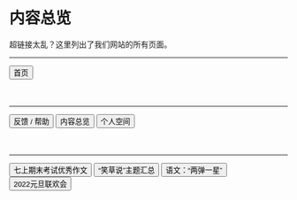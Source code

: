 <link rel="stylesheet" type="text/css" href="style.css">

# 内容总览

超链接太乱？这里列出了我们网站的所有页面。

---

<div class="btn-group">
<a href="https://zz19z-2021-2.github.io/"><button class="button group-right">首页</button></a>
</div>

<br />
<br />

---

<div class="btn-group">
<a href="https://zz19z-2021-2.github.io/feedback.html"><button class="button">反馈 / 帮助</button></a>
<a href="https://zz19z-2021-2.github.io/overview.html"><button class="button">内容总览</button></a>
<a href="https://zz19z-2021-2.github.io/Spaces/spaces.html"><button class="button">个人空间</button></a>
</div>

<br />
<br />

---

<div class="btn-group">
<a href="https://zz19z-2021-2.github.io/七上期末考试优秀作文.html"><button class="button">七上期末考试优秀作文</button></a>
<a href="https://zz19z-2021-2.github.io/笑草说.html"><button class="button">“笑草说”主题汇总</button></a>
<a href="https://zz19z-2021-2.github.io/两弹一星.html"><button class="button">语文：“两弹一星”</button></a>
<a href="https://zz19z-2021-2.github.io/2022元旦联欢会.html"><button class="button">2022元旦联欢会</button></a>
</div>


<br />
<br />
